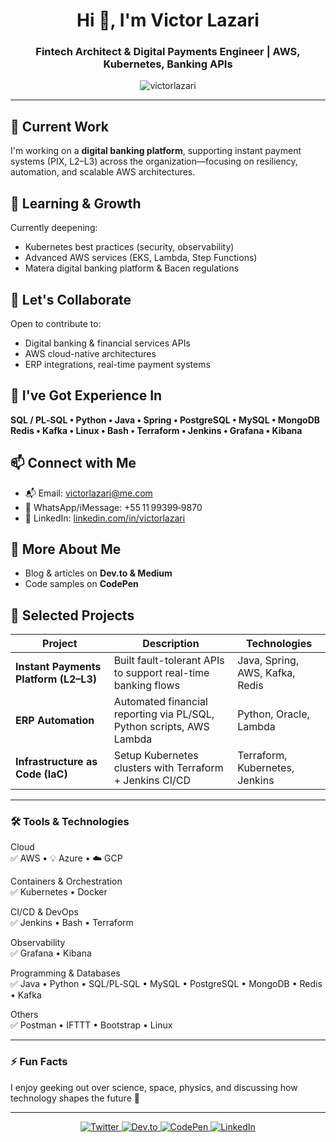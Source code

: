 <h1 align="center">Hi 👋, I'm Victor Lazari</h1>
<h3 align="center">Fintech Architect & Digital Payments Engineer | AWS, Kubernetes, Banking APIs</h3>

<p align="center"> <img src="https://komarev.com/ghpvc/?username=victorlazari&label=Profile%20views&color=0e75b6&style=flat" alt="victorlazari" /> </p>

---

## 🔭 Current Work
I'm working on a **digital banking platform**, supporting instant payment systems (PIX, L2–L3) across the organization—focusing on resiliency, automation, and scalable AWS architectures.

## 🌱 Learning & Growth
Currently deepening:
- Kubernetes best practices (security, observability)
- Advanced AWS services (EKS, Lambda, Step Functions)
- Matera digital banking platform & Bacen regulations

## 👯 Let's Collaborate
Open to contribute to:
- Digital banking & financial services APIs
- AWS cloud-native architectures
- ERP integrations, real-time payment systems

## 💬 I've Got Experience In
**SQL / PL‑SQL • Python • Java • Spring • PostgreSQL • MySQL • MongoDB  
Redis • Kafka • Linux • Bash • Terraform • Jenkins • Grafana • Kibana**

## 📫 Connect with Me
- 📬 Email: [victorlazari@me.com](mailto:victorlazari@me.com)  
- 💬 WhatsApp/iMessage: +55 11 99399‑9870  
- 🔗 LinkedIn: [linkedin.com/in/victorlazari](https://linkedin.com/in/victorlazari)

## 📄 More About Me
- Blog & articles on **Dev.to & Medium**  
- Code samples on **CodePen**

## 🚀 Selected Projects
| Project | Description | Technologies |
|--------|-------------|--------------|
| **Instant Payments Platform (L2–L3)** | Built fault-tolerant APIs to support real-time banking flows | Java, Spring, AWS, Kafka, Redis |
| **ERP Automation** | Automated financial reporting via PL/SQL, Python scripts, AWS Lambda | Python, Oracle, Lambda |
| **Infrastructure as Code (IaC)** | Setup Kubernetes clusters with Terraform + Jenkins CI/CD | Terraform, Kubernetes, Jenkins |

---

### 🛠️ Tools & Technologies

Cloud  
✅ AWS • 💡 Azure • ☁️ GCP

Containers & Orchestration  
✅ Kubernetes • Docker

CI/CD & DevOps  
✅ Jenkins • Bash • Terraform

Observability  
✅ Grafana • Kibana

Programming & Databases  
✅ Java • Python • SQL/PL‑SQL • MySQL • PostgreSQL • MongoDB • Redis • Kafka

Others  
✅ Postman • IFTTT • Bootstrap • Linux

---

### ⚡ Fun Facts  
I enjoy geeking out over science, space, physics, and discussing how technology shapes the future 🌌

---

<div align="center">
  <a href="https://twitter.com/victorlazari">
    <img src="https://img.shields.io/twitter/follow/victorlazari?color=1da1f2&amp;logo=twitter&amp;style=for-the-badge" alt="Twitter">
  </a>
  <a href="https://dev.to/lazari">
    <img src="https://img.shields.io/badge/Dev.to‑Lazari‑000000?logo=dev.to&amp;style=for-the-badge" alt="Dev.to">
  </a>
  <a href="https://codepen.io/victorlazari">
    <img src="https://img.shields.io/badge/CodePen‑Victor‑000?logo=codepen&amp;style=for-the-badge" alt="CodePen">
  </a>
  <a href="https://linkedin.com/in/victorlazari">
    <img src="https://img.shields.io/badge/LinkedIn‑in‑0A66C2?logo=linkedin&amp;style=for-the-badge" alt="LinkedIn">
  </a>
</div>

